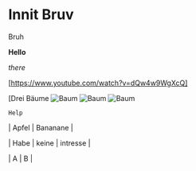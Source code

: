 # Innit Bruv

Bruh

**Hello**

*there*

[https://www.youtube.com/watch?v=dQw4w9WgXcQ]

[Drei Bäume ![Baum](https://user-images.githubusercontent.com/110892742/183600856-f019432b-8511-4153-ad5d-801f1de3c5e7.jpg)
![Baum](https://user-images.githubusercontent.com/110892742/183601095-14190e1f-519a-44fc-b442-45feaf4e94e5.jpg)
![Baum](https://user-images.githubusercontent.com/110892742/183601115-24f5f78e-ff0a-4c22-a99f-a8c246254662.jpg)



 `Help`

| Apfel | Bananane |

| Habe | keine | intresse |

| A | B |
